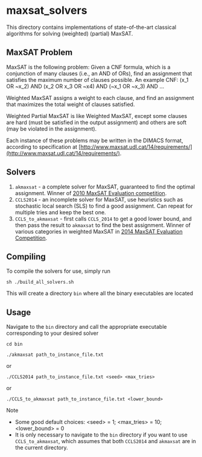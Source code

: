 # maxsat_solvers

This directory contains implementations of state-of-the-art classical algorithms for solving (weighted) (partial) MaxSAT.

## MaxSAT Problem
MaxSAT is the following problem: Given a CNF formula, which is a conjunction of many clauses (i.e., an AND of ORs), find an assignment that satisfies the maximum number of clauses possible.
An example CNF: (x_1 OR ~x_2) AND (x_2 OR x_3 OR ~x4) AND (~x_1 OR  ~x_3) AND ...

Weighted MaxSAT assigns a weight to each clause, and find an assignment that maximizes the total weight of clauses satisfied.

Weighted Partial MaxSAT is like Weighted MaxSAT, except some clauses are hard (must be satisfied in the output assignment) and others are soft (may be violated in the assignment).

Each instance of these problems may be written in the DIMACS format, according to specification at [http://www.maxsat.udl.cat/14/requirements/](http://www.maxsat.udl.cat/14/requirements/).


## Solvers
1. `akmaxsat` - a complete solver for MaxSAT, guaranteed to find the optimal assignment. Winner of [2010 MaxSAT Evaluation competition](http://www.maxsat.udl.cat/10/results/#wms-random).
2. `CCLS2014` - an incomplete solver for MaxSAT, use heuristics such as stochastic local search (SLS) to find a good assignment.
Can repeat for multiple tries and keep the best one.
3. `CCLS_to_akmaxsat` - first calls `CCLS_2014` to get a good lower bound, and then pass the result to `akmaxsat` to find the best assignment. Winner of various categories in weighted MaxSAT in [2014 MaxSAT Evaluation Competition](http://www.maxsat.udl.cat/14/results/index.html#wpms-random).

## Compiling
To compile the solvers for use, simply run

`sh ./build_all_solvers.sh`

This will create a directory `bin` where all the binary executables are located

## Usage
Navigate to the `bin` directory and call the appropriate executable corresponding to your desired solver


`cd bin`

`./akmaxsat path_to_instance_file.txt`

or 

`./CCLS2014 path_to_instance_file.txt <seed> <max_tries>`

or

`./CCLS_to_akmaxsat path_to_instance_file.txt <lower_bound>`

Note
* Some good default choices: \<seed> = 1; <max_tries> = 10; <lower_bound> = 0
* It is only necessary to navigate to the `bin` directory if you want to use `CCLS_to_akmaxsat`,
which assumes that both `CCLS2014` and `akmaxsat` are in the current directory.
